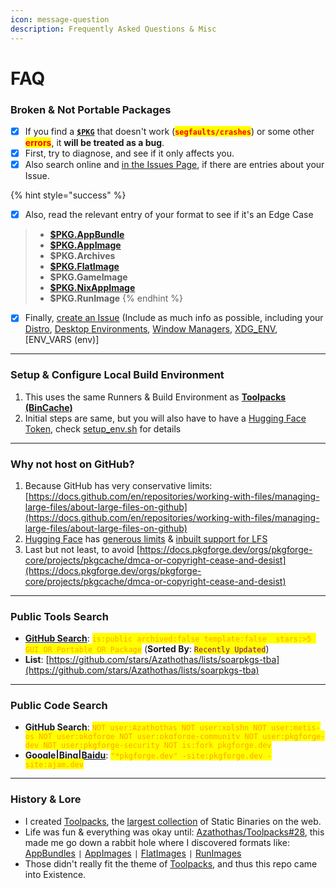 ```yaml
---
icon: message-question
description: Frequently Asked Questions & Misc
---
```


# FAQ

### Broken & Not Portable Packages

* [x] If you find a [**`$PKG`**](../../../../formats/packages/) that doesn't work (<mark style="color:red;">**`segfaults/crashes`**</mark>) or some other <mark style="color:red;">**errors**</mark>, it **will be treated as a bug**.
* [x] First, try to diagnose, and see if it only affects you.
* [x] Also search online and [in the Issues Page](https://github.com/pkgforge/pkgcache/issues), if there are entries about your Issue.

{% hint style="success" %}
- [x] Also, read the relevant entry of your format to see if it's an Edge Case

> * [**$PKG.AppBundle**](https://docs.pkgforge.dev/formats/packages/appbundle#quirks)
> * [**$PKG.AppImage**](https://docs.pkgforge.dev/formats/packages/appimage#quirks)
> * **$PKG.Archives**
> * [**$PKG.FlatImage**](https://docs.pkgforge.dev/formats/packages/flatimage#quirks)
> * **$PKG.GameImage**
> * [**$PKG.NixAppImage**](https://docs.pkgforge.dev/formats/packages/nixappimage#quirks)
> * **$PKG.RunImage**
{% endhint %}

* [x] Finally, [create an Issue](https://github.com/pkgforge/pkgcache/issues/new) (Include as much info as possible, including your [Distro](https://distrowatch.com/), [Desktop Environments](https://en.wikipedia.org/w/index.php?title=Desktop_environment#Gallery), [Window Managers](https://wiki.archlinux.org/title/Window_manager), [XDG\_ENV](https://wiki.archlinux.org/title/XDG_Base_Directory), \[ENV\_VARS (env)]

***

### **Setup & Configure Local Build Environment** <a href="#setup-and-configure-local-build-environment" id="setup-and-configure-local-build-environment"></a>

1. This uses the same Runners & Build Environment as [**Toolpacks (BinCache)**](https://docs.pkgforge.dev/orgs/pkgforge-core/projects/toolpacks-bincache/faq#setup-and-configure-local-build-environment)
2. Initial steps are same, but you will also have to have a [Hugging Face Token](https://huggingface.co/docs/hub/en/security-tokens), check [setup\_env.sh](https://github.com/pkgforge/pkgcache/blob/main/.github/scripts/x86_64-Linux/env.sh) for details

***

### **Why not host on GitHub?**

1. Because GitHub has very conservative limits: [https://docs.github.com/en/repositories/working-with-files/managing-large-files/about-large-files-on-github](https://docs.github.com/en/repositories/working-with-files/managing-large-files/about-large-files-on-github)
2. [Hugging Face](https://huggingface.co/pricing) has [generous limits](https://huggingface.co/docs/hub/en/repositories-recommendations) & [inbuilt support for LFS](https://huggingface.co/docs/hub/en/repositories-getting-started)
3. Last but not least, to avoid [https://docs.pkgforge.dev/orgs/pkgforge-core/projects/pkgcache/dmca-or-copyright-cease-and-desist](https://docs.pkgforge.dev/orgs/pkgforge-core/projects/pkgcache/dmca-or-copyright-cease-and-desist)

***

### Public Tools Search

* [**GitHub Search**](https://github.com/search?q=is%3Apublic+archived%3Afalse+template%3Afalse++stars%3A%3E5+GUI+OR+Portable+OR+Package\&type=repositories\&s=updated\&o=desc): <mark style="color:orange;">`is:public archived:false template:false  stars:>5 GUI OR Portable OR Package`</mark> (**Sorted By**: <mark style="color:purple;">`Recently Updated`</mark>)
* **List**: [https://github.com/stars/Azathothas/lists/soarpkgs-tba](https://github.com/stars/Azathothas/lists/soarpkgs-tba)

***

### Public Code Search

* [**GitHub Search**](https://github.com/search?q=NOT+user%3AAzathothas+NOT+user%3Axplshn+NOT+user%3Ametis-os+NOT+user%3Apkgforge+NOT+user%3Apkgforge-community+NOT+user%3Apkgforge-dev+NOT+user%3Apkgforge-security+NOT+is%3Afork+pkgforge.dev\&type=code): <mark style="color:orange;">`NOT user:Azathothas NOT user:xplshn NOT user:metis-os NOT user:pkgforge NOT user:pkgforge-community NOT user:pkgforge-dev NOT user:pkgforge-security NOT is:fork pkgforge.dev`</mark>
* [**Google**](https://www.google.com)**|**[**Bing**](https://www.bing.com/)**|**[**Baidu**](https://www.baidu.com): <mark style="color:orange;">`"*pkgforge.dev" -site:pkgforge.dev -site:ajam.dev`</mark>

***

### History & Lore

* I created [Toolpacks](https://github.com/Azathothas/Toolpacks), the [largest collection](https://github.com/Azathothas/Toolpacks/blob/main/Docs/README.md#what--why) of Static Binaries on the web.
* Life was fun & everything was okay until: [Azathothas/Toolpacks#28](https://github.com/Azathothas/Toolpacks/issues/28), this made me go down a rabbit hole where I discovered formats like: [AppBundles](https://github.com/xplshn/pelf/) `|` [AppImages](https://github.com/ivan-hc/AM) `|` [FlatImages](https://github.com/ruanformigoni/flatimage) `|` [RunImages](https://github.com/VHSgunzo)
* Those didn't really fit the theme of [Toolpacks](https://github.com/Azathothas/Toolpacks), and thus this repo came into Existence.
